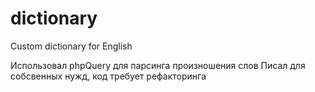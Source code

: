# dictionary
Custom dictionary for English

Использовал phpQuery для парсинга произношения слов
Писал для собсвенных нужд, код требует рефакторинга
